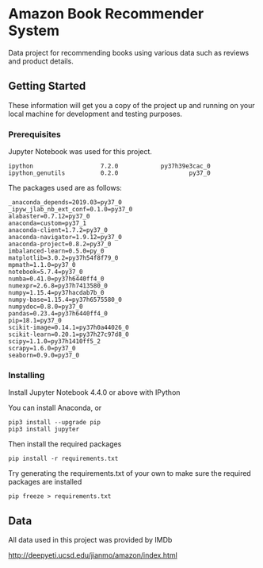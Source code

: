 # Amazon Book Recommender System

Data project for recommending books using various data such as reviews and product details.


## Getting Started

These information will get you a copy of the project up and running on your local machine for development and testing purposes.

### Prerequisites

Jupyter Notebook was used for this project.
```
ipython                   7.2.0            py37h39e3cac_0  
ipython_genutils          0.2.0                    py37_0  
```

The packages used are as follows:

```
_anaconda_depends=2019.03=py37_0
_ipyw_jlab_nb_ext_conf=0.1.0=py37_0
alabaster=0.7.12=py37_0
anaconda=custom=py37_1
anaconda-client=1.7.2=py37_0
anaconda-navigator=1.9.12=py37_0
anaconda-project=0.8.2=py37_0
imbalanced-learn=0.5.0=py_0
matplotlib=3.0.2=py37h54f8f79_0
mpmath=1.1.0=py37_0
notebook=5.7.4=py37_0
numba=0.41.0=py37h6440ff4_0
numexpr=2.6.8=py37h7413580_0
numpy=1.15.4=py37hacdab7b_0
numpy-base=1.15.4=py37h6575580_0
numpydoc=0.8.0=py37_0
pandas=0.23.4=py37h6440ff4_0
pip=18.1=py37_0
scikit-image=0.14.1=py37h0a44026_0
scikit-learn=0.20.1=py37h27c97d8_0
scipy=1.1.0=py37h1410ff5_2
scrapy=1.6.0=py37_0
seaborn=0.9.0=py37_0
```

### Installing

Install Jupyter Notebook 4.4.0 or above with IPython

You can install Anaconda, or

```
pip3 install --upgrade pip
pip3 install jupyter
```

Then install the required packages

```
pip install -r requirements.txt 
```

Try generating the requirements.txt of your own to make sure the required packages are installed

```
pip freeze > requirements.txt
```


## Data

All data used in this project was provided by IMDb

http://deepyeti.ucsd.edu/jianmo/amazon/index.html



